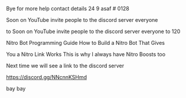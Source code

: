 Bye for more help contact details 24 9 asaf # 0128 


Soon on YouTube invite people to the discord server everyone


to Soon on YouTube invite people to the discord server everyone to 120


Nitro Bot Programming Guide How to Build a Nitro Bot That Gives 


You a Nitro Link Works This is why I always have Nitro Boosts too


Next time we will see a link to the discord server

https://discord.gg/NNcnnKSHmd

bay bay
